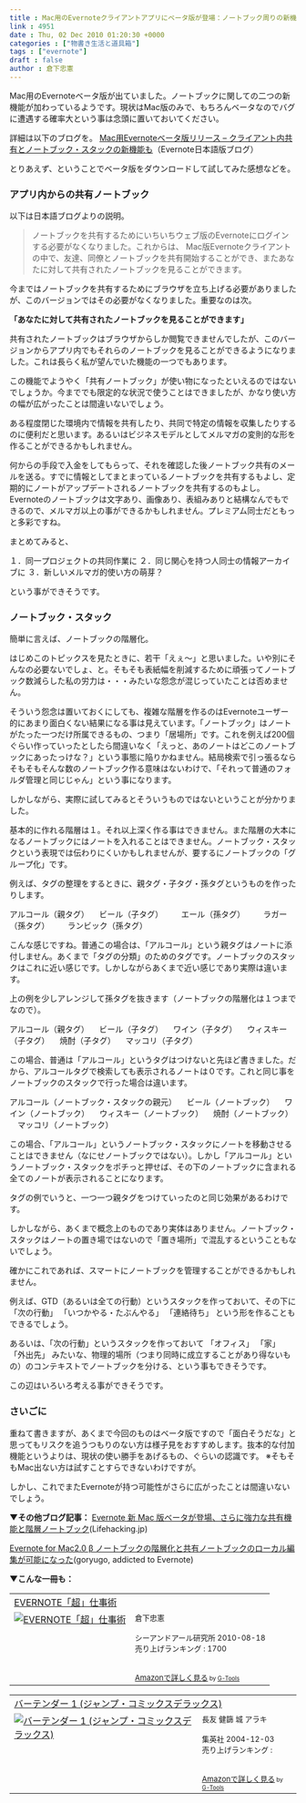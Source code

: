 ```yaml
---
title : Mac用のEvernoteクライアントアプリにベータ版が登場：ノートブック周りの新機能
link : 4951
date : Thu, 02 Dec 2010 01:20:30 +0000
categories : ["物書き生活と道具箱"]
tags : ["evernote"]
draft : false
author : 倉下忠憲
---
```


Mac用のEvernoteベータ版が出ていました。ノートブックに関しての二つの新機能が加わっているようです。現状はMac版のみで、もちろんベータなのでバグに遭遇する確率大という事は念頭に置いておいてください。

詳細は以下のブログを。
<a href="http://blog.evernote.com/jp/?p=1291">Mac用Evernoteベータ版リリース – クライアント内共有とノートブック・スタックの新機能も</a>（Evernote日本語版ブログ）

とりあえず、ということでベータ版をダウンロードして試してみた感想などを。

<h3>アプリ内からの共有ノートブック</h3>
以下は日本語ブログよりの説明。

<blockquote>
ノートブックを共有するためにいちいちウェブ版のEvernoteにログインする必要がなくなりました。これからは、 Mac版Evernoteクライアントの中で、友達、同僚とノートブックを共有開始することができ、またあなたに対して共有されたノートブックを見ることができます。
</blockquote>

今まではノートブックを共有するためにブラウザを立ち上げる必要がありましたが、このバージョンではその必要がなくなりました。重要なのは次。<strong>

「あなたに対して共有されたノートブックを見ることができます」</strong>

共有されたノートブックはブラウザからしか閲覧できませんでしたが、このバージョンからアプリ内でもそれらのノートブックを見ることができるようになりました。これは長らく私が望んでいた機能の一つでもあります。

この機能でようやく「共有ノートブック」が使い物になったといえるのではないでしょうか。今まででも限定的な状況で使うことはできましたが、かなり使い方の幅が広がったことは間違いないでしょう。

ある程度閉じた環境内で情報を共有したり、共同で特定の情報を収集したりするのに便利だと思います。あるいはビジネスモデルとしてメルマガの変則的な形を作ることができるかもしれません。

何からの手段で入金をしてもらって、それを確認した後ノートブック共有のメールを送る。すでに情報としてまとまっているノートブックを共有するもよし、定期的にノートがアップデートされるノートブックを共有するのもよし。Evernoteのノートブックは文字あり、画像あり、表組みありと結構なんでもできるので、メルマガ以上の事ができるかもしれません。プレミアム同士だともっと多彩ですね。

まとめてみると、

１．同一プロジェクトの共同作業に
２．同じ関心を持つ人同士の情報アーカイブに
３．新しいメルマガ的使い方の萌芽？

という事ができそうです。

<h3>ノートブック・スタック</h3>
簡単に言えば、ノートブックの階層化。

はじめこのトピックスを見たときに、若干「えぇ〜」と思いました。いや別にそんなの必要ないでしょ、と。そもそも表紙幅を削減するために頑張ってノートブック数減らした私の労力は・・・みたいな怨念が混じっていたことは否めません。

そういう怨念は置いておくにしても、複雑な階層を作るのはEvernoteユーザー的にあまり面白くない結果になる事は見えています。「ノートブック」はノートがたった一つだけ所属できるもの、つまり「居場所」です。これを例えば200個ぐらい作っていったとしたら間違いなく「えっと、あのノートはどこのノートブックにあったっけな？」という事態に陥りかねません。結局検索で引っ張るならそもそもそんな数のノートブック作る意味はないわけで、「それって普通のフォルダ管理と同じじゃん」という事になります。

しかしながら、実際に試してみるとそういうものではないということが分かりました。

基本的に作れる階層は１。それ以上深く作る事はできません。また階層の大本になるノートブックにはノートを入れることはできません。ノートブック・スタックという表現では伝わりにくいかもしれませんが、要するにノートブックの「グループ化」です。

例えば、タグの整理をするときに、親タグ・子タグ・孫タグというものを作ったりします。

アルコール（親タグ）
　ビール（子タグ）
　　エール（孫タグ）
　　ラガー（孫タグ）
　　ランビック（孫タグ）

こんな感じですね。普通この場合は、「アルコール」という親タグはノートに添付しません。あくまで「タグの分類」のためのタグです。ノートブックのスタックはこれに近い感じです。しかしながらあくまで近い感じであり実際は違います。

上の例を少しアレンジして孫タグを抜きます（ノートブックの階層化は１つまでなので）。

アルコール（親タグ）
　ビール（子タグ）
　ワイン（子タグ）
　ウィスキー（子タグ）
　焼酎（子タグ）
　マッコリ（子タグ）

この場合、普通は「アルコール」というタグはつけないと先ほど書きました。だから、アルコールタグで検索しても表示されるノートは０です。これと同じ事をノートブックのスタックで行った場合は違います。

アルコール（ノートブック・スタックの親元）
　ビール（ノートブック）
　ワイン（ノートブック）
　ウィスキー（ノートブック）
　焼酎（ノートブック）
　マッコリ（ノートブック）

この場合、「アルコール」というノートブック・スタックにノートを移動させることはできません（なにせノートブックではない）。しかし「アルコール」というノートブック・スタックをポチっと押せば、その下のノートブックに含まれる全てのノートが表示されることになります。

タグの例でいうと、一つ一つ親タグをつけていったのと同じ効果があるわけです。

しかしながら、あくまで概念上のものであり実体はありません。ノートブック・スタックはノートの置き場ではないので「置き場所」で混乱するということもないでしょう。

確かにこれであれば、スマートにノートブックを管理することができるかもしれません。

例えば、GTD（あるいは全ての行動）というスタックを作っておいて、その下に
「次の行動」
「いつかやる・たぶんやる」
「連絡待ち」
という形を作ることもできるでしょう。

あるいは、「次の行動」というスタックを作っておいて
「オフィス」
「家」
「外出先」
みたいな、物理的場所（つまり同時に成立することがあり得ないもの）のコンテキストでノートブックを分ける、という事もできそうです。

この辺はいろいろ考える事ができそうです。

<h3>さいごに</h3>
重ねて書きますが、あくまで今回のものはベータ版ですので「面白そうだな」と思ってもリスクを追うつもりのない方は様子見をおすすめします。抜本的な付加機能というよりは、現状の使い勝手をあげるもの、ぐらいの認識です。
※そもそもMac出ない方は試すことすらできないわけですが。

しかし、これでまたEvernoteが持つ可能性がさらに広がったことは間違いないでしょう。

<strong>▼その他ブログ記事：</strong>
<a href="http://lifehacking.jp/2010/12/evernote-for-mac2-beta/">Evernote 新 Mac 版ベータが登場、さらに強力な共有機能と階層ノートブック</a>(Lifehacking.jp)

<a href="http://goryugo.com/20101202/evernotemac2/">Evernote for Mac2.0 β ノートブックの階層化と共有ノートブックのローカル編集が可能になった</a>(goryugo, addicted to Evernote)

<strong>▼こんな一冊も：</strong>
<table  border="0" cellpadding="5"><tr><td colspan="2"><a href="http://www.amazon.co.jp/EVERNOTE%E3%80%8C%E8%B6%85%E3%80%8D%E4%BB%95%E4%BA%8B%E8%A1%93-%E5%80%89%E4%B8%8B%E5%BF%A0%E6%86%B2/dp/4863540728%3FSubscriptionId%3D15SMZCTB9V8NGR2TW082%26tag%3Drashita1000-22%26linkCode%3Dxm2%26camp%3D2025%26creative%3D165953%26creativeASIN%3D4863540728" target="_top">EVERNOTE「超」仕事術</a><img src="http://www.assoc-amazon.jp/e/ir?t=rashita1000-22&l=ur2&o=9" width="1" height="1" style="border: none;" alt="" /></td></tr><tr><td valign="top"><a href="http://www.amazon.co.jp/EVERNOTE%E3%80%8C%E8%B6%85%E3%80%8D%E4%BB%95%E4%BA%8B%E8%A1%93-%E5%80%89%E4%B8%8B%E5%BF%A0%E6%86%B2/dp/4863540728%3FSubscriptionId%3D15SMZCTB9V8NGR2TW082%26tag%3Drashita1000-22%26linkCode%3Dxm2%26camp%3D2025%26creative%3D165953%26creativeASIN%3D4863540728" target="_top"><img src="http://ecx.images-amazon.com/images/I/51zkZf06QlL._SL160_.jpg" border="0" alt="EVERNOTE「超」仕事術" /></a></td><td valign="top"><font size="-1">倉下忠憲 <br /><br />シーアンドアール研究所  2010-08-18<br />売り上げランキング : 1700<br /><br /><br /><a href="http://www.amazon.co.jp/EVERNOTE%E3%80%8C%E8%B6%85%E3%80%8D%E4%BB%95%E4%BA%8B%E8%A1%93-%E5%80%89%E4%B8%8B%E5%BF%A0%E6%86%B2/dp/4863540728%3FSubscriptionId%3D15SMZCTB9V8NGR2TW082%26tag%3Drashita1000-22%26linkCode%3Dxm2%26camp%3D2025%26creative%3D165953%26creativeASIN%3D4863540728" target="_top">Amazonで詳しく見る</a></font><font size="-2"> by <a href="http://www.goodpic.com/mt/aws/index.html" >G-Tools</a></font></td></tr></table>

<table  border="0" cellpadding="5"><tr><td colspan="2"><a href="http://www.amazon.co.jp/%E3%83%90%E3%83%BC%E3%83%86%E3%83%B3%E3%83%80%E3%83%BC-1-%E3%82%B8%E3%83%A3%E3%83%B3%E3%83%97%E3%83%BB%E3%82%B3%E3%83%9F%E3%83%83%E3%82%AF%E3%82%B9%E3%83%87%E3%83%A9%E3%83%83%E3%82%AF%E3%82%B9-%E9%95%B7%E5%8F%8B-%E5%81%A5%E7%AF%A9/dp/4088594541%3FSubscriptionId%3D15SMZCTB9V8NGR2TW082%26tag%3Drashita1000-22%26linkCode%3Dxm2%26camp%3D2025%26creative%3D165953%26creativeASIN%3D4088594541" target="_top">バーテンダー 1 (ジャンプ・コミックスデラックス)</a><img src="http://www.assoc-amazon.jp/e/ir?t=rashita1000-22&l=ur2&o=9" width="1" height="1" style="border: none;" alt="" /></td></tr><tr><td valign="top"><a href="http://www.amazon.co.jp/%E3%83%90%E3%83%BC%E3%83%86%E3%83%B3%E3%83%80%E3%83%BC-1-%E3%82%B8%E3%83%A3%E3%83%B3%E3%83%97%E3%83%BB%E3%82%B3%E3%83%9F%E3%83%83%E3%82%AF%E3%82%B9%E3%83%87%E3%83%A9%E3%83%83%E3%82%AF%E3%82%B9-%E9%95%B7%E5%8F%8B-%E5%81%A5%E7%AF%A9/dp/4088594541%3FSubscriptionId%3D15SMZCTB9V8NGR2TW082%26tag%3Drashita1000-22%26linkCode%3Dxm2%26camp%3D2025%26creative%3D165953%26creativeASIN%3D4088594541" target="_top"><img src="http://ecx.images-amazon.com/images/I/21C622CTXVL._SL160_.jpg" border="0" alt="バーテンダー 1 (ジャンプ・コミックスデラックス)" /></a></td><td valign="top"><font size="-1">長友 健篩 城 アラキ <br /><br />集英社  2004-12-03<br />売り上げランキング : <br /><br /><br /><a href="http://www.amazon.co.jp/%E3%83%90%E3%83%BC%E3%83%86%E3%83%B3%E3%83%80%E3%83%BC-1-%E3%82%B8%E3%83%A3%E3%83%B3%E3%83%97%E3%83%BB%E3%82%B3%E3%83%9F%E3%83%83%E3%82%AF%E3%82%B9%E3%83%87%E3%83%A9%E3%83%83%E3%82%AF%E3%82%B9-%E9%95%B7%E5%8F%8B-%E5%81%A5%E7%AF%A9/dp/4088594541%3FSubscriptionId%3D15SMZCTB9V8NGR2TW082%26tag%3Drashita1000-22%26linkCode%3Dxm2%26camp%3D2025%26creative%3D165953%26creativeASIN%3D4088594541" target="_top">Amazonで詳しく見る</a></font><font size="-2"> by <a href="http://www.goodpic.com/mt/aws/index.html" >G-Tools</a></font></td></tr></table>

